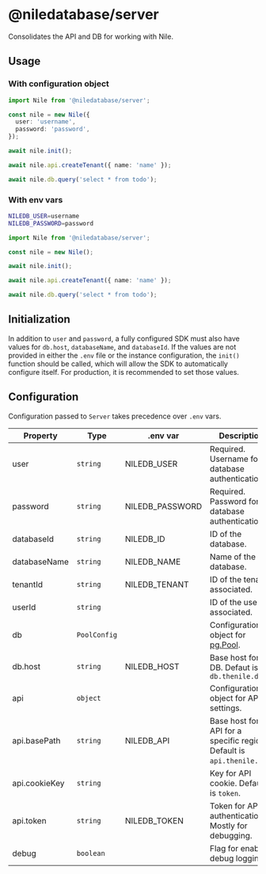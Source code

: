 # @niledatabase/server

Consolidates the API and DB for working with Nile.

## Usage

### With configuration object

```ts
import Nile from '@niledatabase/server';

const nile = new Nile({
  user: 'username',
  password: 'password',
});

await nile.init();

await nile.api.createTenant({ name: 'name' });

await nile.db.query('select * from todo');
```

### With env vars

```bash
NILEDB_USER=username
NILEDB_PASSWORD=password
```

```ts
import Nile from '@niledatabase/server';

const nile = new Nile();

await nile.init();

await nile.api.createTenant({ name: 'name' });

await nile.db.query('select * from todo');
```

## Initialization

In addition to `user` and `password`, a fully configured SDK must also have values for `db.host`, `databaseName`, and `databaseId`. If the values are not provided in either the `.env` file or the instance configuration, the `init()` function should be called, which will allow the SDK to automatically configure itself. For production, it is recommended to set those values.

## Configuration

Configuration passed to `Server` takes precedence over `.env` vars.

| Property      | Type         | .env var        | Description                                                              |
| ------------- | ------------ | --------------- | ------------------------------------------------------------------------ |
| user          | `string`     | NILEDB_USER     | Required. Username for database authentication.                          |
| password      | `string`     | NILEDB_PASSWORD | Required. Password for database authentication.                          |
| databaseId    | `string`     | NILEDB_ID       | ID of the database.                                                      |
| databaseName  | `string`     | NILEDB_NAME     | Name of the database.                                                    |
| tenantId      | `string`     | NILEDB_TENANT   | ID of the tenant associated.                                             |
| userId        | `string`     |                 | ID of the user associated.                                               |
| db            | `PoolConfig` |                 | Configuration object for [pg.Pool](https://node-postgres.com/apis/pool). |
| db.host       | `string`     | NILEDB_HOST     | Base host for DB. Defaut is `db.thenile.dev`                             |
| api           | `object`     |                 | Configuration object for API settings.                                   |
| api.basePath  | `string`     | NILEDB_API      | Base host for API for a specific region. Default is `api.thenile.dev`.   |
| api.cookieKey | `string`     |                 | Key for API cookie. Default is `token`.                                  |
| api.token     | `string`     | NILEDB_TOKEN    | Token for API authentication. Mostly for debugging.                      |
| debug         | `boolean`    |                 | Flag for enabling debug logging.                                         |
